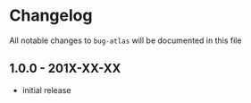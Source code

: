 # Changelog

All notable changes to `bug-atlas` will be documented in this file

## 1.0.0 - 201X-XX-XX

- initial release
